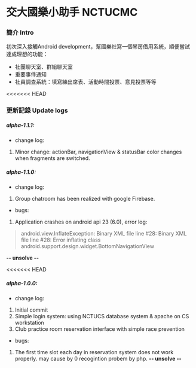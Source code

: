 
# 交大國樂小助手 NCTUCMC
### 簡介 Intro
初次深入接觸Android development，幫國樂社寫一個琴房借用系統，順便嘗試達成理想的功能：
- 社團聊天室、群組聊天室
- 重要事件通知
- 社員調查系統：填寫練出席表、活動時間投票、意見投票等等


<<<<<<< HEAD
### 更新記錄 Update logs
##### alpha-1.1.1: 
- change log:
 1. Minor change: actionBar, navigationView & statusBar color changes when fragments are switched. 

##### alpha-1.1.0: 
- change log:
 1. Group chatroom has been realized with google Firebase. 
 
- bugs:
 1. Application crashes on android api 23 (6.0), error log:
 > android.view.InflateException: Binary XML file line #28: Binary XML file line #28: Error inflating class android.support.design.widget.BottomNavigationView

   **-- unsolve --**
 

<<<<<<< HEAD
##### alpha-1.0.0: 
- change log:
 1. Initial commit
 2. Simple login system: using NCTUCS database system & apache on CS workstation
 3. Club practice room reservation interface with simple race prevention
 
- bugs:
 1. The first time slot each day in reservation system does not work properly. may cause by 0 recogintion probem by php.  **-- unsolve --**






